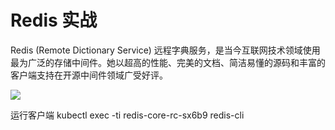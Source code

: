 # Redis 实战

Redis (Remote Dictionary Service) 远程字典服务，是当今互联网技术领域使用最为广泛的存储中间件。她以超高的性能、完美的文档、简洁易懂的源码和丰富的客户端支持在开源中间件领域广受好评。

![](https://note.youdao.com/yws/api/personal/file/1FAB630DD6CC49E0A3BA04980958CFA9?method=download&shareKey=a0c4b9d1b5015d014d4f1036c9ac3bd1)

运行客户端
kubectl exec -ti redis-core-rc-sx6b9 redis-cli

